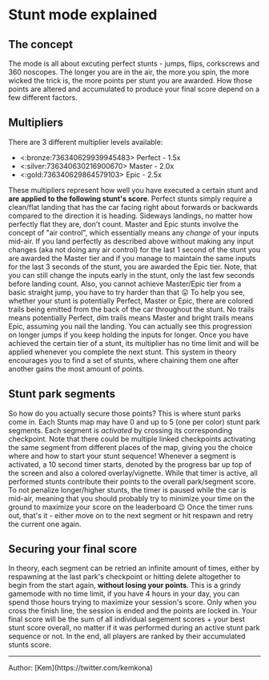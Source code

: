 # Stunt mode explained

## The concept
The mode is all about excuting perfect stunts - jumps, flips, corkscrews and 360 noscopes. The longer you are in the air, the more you spin, the more wicked the trick is, the more points per stunt you are awarded. How those points are altered and accumulated to produce your final score depend on a few different factors.

## Multipliers
There are 3 different multiplier levels available:
- <:bronze:736340629939945483> Perfect - 1.5x
- <:silver:736340630216900670> Master - 2.0x
- <:gold:736340629864579103> Epic - 2.5x

These multipliers represent how well you have executed a certain stunt and **are applied to the following stunt's score**.
Perfect stunts simply require a clean/flat landing that has the car facing right about forwards or backwards compared to the direction it is heading. Sideways landings, no matter how perfectly flat they are, don't count.
Master and Epic stunts involve the concept of "air control", which essentially means any _change_ of your inputs mid-air. If you land perfectly as described above without making any input changes (aka not doing any air control) for the last 1 second of the stunt you are awarded the Master tier and if you manage to maintain the same inputs for the last 3 seconds of the stunt, you are awarded the Epic tier. Note, that you can still change the inputs early in the stunt, only the last few seconds before landing count. Also, you cannot achieve Master/Epic tier from a basic straight jump, you have to try harder than that 😛
To help you see, whether your stunt is potentially Perfect, Master or Epic, there are colored trails being emitted from the back of the car throughout the stunt. No trails means potentially Perfect, dim trails means Master and bright trails means Epic, assuming you nail the landing. You can actually see this progression on longer jumps if you keep holding the inputs for longer.
Once you have achieved the certain tier of a stunt, its multiplier has no time limit and will be applied whenever you complete the next stunt. This system in theory encourages you to find a set of stunts, where chaining them one after another gains the most amount of points.

## Stunt park segments
So how do you actually secure those points? This is where stunt parks come in. Each Stunts map may have 0 and up to 5 (one per color) stunt park segments. Each segment is _activated_ by crossing its corresponding checkpoint. Note that there could be multiple linked checkpoints activating the same segment from different places of the map, giving you the choice where and how to start your stunt sequence!
Whenever a segment is activated, a 10 second timer starts, denoted by the progress bar up top of the screen and also a colored overlay/vignette. While that timer is active, all performed stunts contribute their points to the overall park/segment score. To not penalize longer/higher stunts, the timer is paused while the car is mid-air, meaning that you should probably try to minimize your time on the ground to maximize your score on the leaderboard 😉
Once the timer runs out, that's it - either move on to the next segment or hit respawn and retry the current one again.

## Securing your final score
In theory, each segment can be retried an infinite amount of times, either by respawning at the last park's checkpoint or hitting delete altogether to begin from the start again, **without losing your points**. This is a grindy gamemode with no time limit, if you have 4 hours in your day, you can spend those hours trying to maximize your session's score.
Only when you cross the finish line, the session is ended and the points are locked in. Your final score will be the sum of all individual segement scores + your best stunt score overall, no matter if it was performed during an active stunt park sequence or not.
In the end, all players are ranked by their accumulated stunts score.

<hr>
Author: [Kem](https://twitter.com/kemkona)
